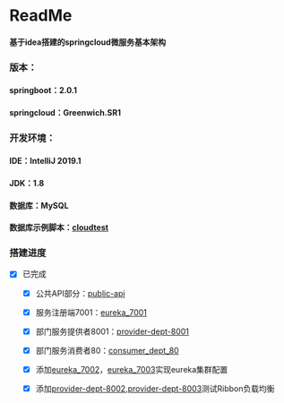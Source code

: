 # ReadMe
#### 基于idea搭建的springcloud微服务基本架构
### 版本：
#### springboot：2.0.1
#### springcloud：Greenwich.SR1
### 开发环境：
#### IDE：IntelliJ 2019.1
#### JDK：1.8
#### 数据库：MySQL
#### 数据库示例脚本：[cloudtest](https://github.com/nocence/lymcloud/blob/master/cloudtest.sql)
### 搭建进度
- [x] 已完成
    - [x] 公共API部分：[public-api](https://github.com/nocence/lymcloud/tree/master/public-api)
    - [x] 服务注册端7001：[eureka_7001](https://github.com/nocence/lymcloud/tree/master/eureka_7001)
    - [x] 部门服务提供者8001：[provider-dept-8001](https://github.com/nocence/lymcloud/tree/master/provider-dept-8001)
    - [x] 部门服务消费者80：[consumer_dept_80](https://github.com/nocence/lymcloud/tree/master/consumer_dept_80)
    - [x] 添加[eureka_7002](https://github.com/nocence/lymcloud/tree/master/eureka_7002)，[eureka_7003](https://github.com/nocence/lymcloud/tree/master/eureka_7003)实现eureka集群配置
    - [x] 添加[provider-dept-8002](https://github.com/nocence/lymcloud/tree/master/provider-dept-8002),[provider-dept-8003](https://github.com/nocence/lymcloud/tree/master/provider-dept-8003)测试Ribbon负载均衡
    